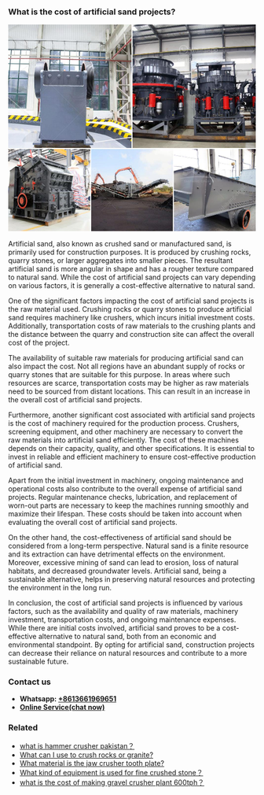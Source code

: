 <h3>What is the cost of artificial sand projects?</h3><img src='1701743426.jpg' alt=''><p>Artificial sand, also known as crushed sand or manufactured sand, is primarily used for construction purposes. It is produced by crushing rocks, quarry stones, or larger aggregates into smaller pieces. The resultant artificial sand is more angular in shape and has a rougher texture compared to natural sand. While the cost of artificial sand projects can vary depending on various factors, it is generally a cost-effective alternative to natural sand.</p><p>One of the significant factors impacting the cost of artificial sand projects is the raw material used. Crushing rocks or quarry stones to produce artificial sand requires machinery like crushers, which incurs initial investment costs. Additionally, transportation costs of raw materials to the crushing plants and the distance between the quarry and construction site can affect the overall cost of the project.</p><p>The availability of suitable raw materials for producing artificial sand can also impact the cost. Not all regions have an abundant supply of rocks or quarry stones that are suitable for this purpose. In areas where such resources are scarce, transportation costs may be higher as raw materials need to be sourced from distant locations. This can result in an increase in the overall cost of artificial sand projects.</p><p>Furthermore, another significant cost associated with artificial sand projects is the cost of machinery required for the production process. Crushers, screening equipment, and other machinery are necessary to convert the raw materials into artificial sand efficiently. The cost of these machines depends on their capacity, quality, and other specifications. It is essential to invest in reliable and efficient machinery to ensure cost-effective production of artificial sand.</p><p>Apart from the initial investment in machinery, ongoing maintenance and operational costs also contribute to the overall expense of artificial sand projects. Regular maintenance checks, lubrication, and replacement of worn-out parts are necessary to keep the machines running smoothly and maximize their lifespan. These costs should be taken into account when evaluating the overall cost of artificial sand projects.</p><p>On the other hand, the cost-effectiveness of artificial sand should be considered from a long-term perspective. Natural sand is a finite resource and its extraction can have detrimental effects on the environment. Moreover, excessive mining of sand can lead to erosion, loss of natural habitats, and decreased groundwater levels. Artificial sand, being a sustainable alternative, helps in preserving natural resources and protecting the environment in the long run.</p><p>In conclusion, the cost of artificial sand projects is influenced by various factors, such as the availability and quality of raw materials, machinery investment, transportation costs, and ongoing maintenance expenses. While there are initial costs involved, artificial sand proves to be a cost-effective alternative to natural sand, both from an economic and environmental standpoint. By opting for artificial sand, construction projects can decrease their reliance on natural resources and contribute to a more sustainable future.</p><h3>Contact us</h3><ul><li><strong>Whatsapp:&nbsp;<a href="https://wa.me/8613661969651">+8613661969651</a></strong></li><li><a href="https://swt.shibang-china.com/?git&amp;zhl&amp;What is the cost of artificial sand projects"><strong>Online Service(chat now)</strong></a></li></ul><h3>Related</h3><ul><li><a href='what is hammer crusher pakistan？.md'>what is hammer crusher pakistan？</a></li><li><a href='What can I use to crush rocks or granite.md'>What can I use to crush rocks or granite?</a></li><li><a href='What material is the jaw crusher tooth plate.md'>What material is the jaw crusher tooth plate?</a></li><li><a href='What kind of equipment is used for fine crushed stone？.md'>What kind of equipment is used for fine crushed stone？</a></li><li><a href='what is the cost of making gravel crusher plant 600tph？.md'>what is the cost of making gravel crusher plant 600tph？</a></li></ul>